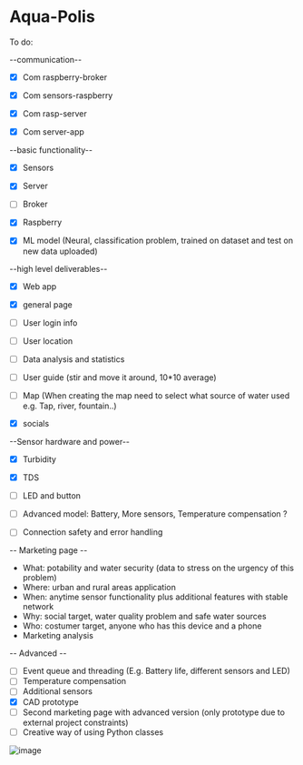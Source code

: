 # Aqua-Polis

To do:

--communication--
- [x] Com raspberry-broker
- [x] Com sensors-raspberry
- [x] Com rasp-server
- [x] Com server-app


--basic functionality--
- [x] Sensors
- [x] Server
- [ ] Broker
- [x] Raspberry  
- [x] ML model (Neural, classification problem, trained on dataset and test on new data uploaded)


--high level deliverables--
- [x] Web app
- [x] general page
- [ ] User login info
- [ ] User location
- [ ] Data analysis and statistics
- [ ] User guide (stir and move it around, 10*10 average)
- [ ] Map (When creating the map need to select what source of water used e.g. Tap, river, fountain..)
- [x] socials


--Sensor hardware and power--
- [x] Turbidity
- [x] TDS
- [ ] LED and button
- [ ] Advanced model: Battery, More sensors, Temperature compensation ?
- [ ] Connection safety and error handling


-- Marketing page --
- What: potability and water security (data to stress on the urgency of this problem)
- Where: urban and rural areas application
- When: anytime sensor functionality plus additional features with stable network
- Why: social target, water quality problem and safe water sources
- Who: costumer target, anyone who has this device and a phone
- Marketing analysis

-- Advanced --
- [ ] Event queue and threading (E.g. Battery life, different sensors and LED)
- [ ] Temperature compensation
- [ ] Additional sensors
- [x] CAD prototype
- [ ] Second marketing page with advanced version (only prototype due to external project constraints)
- [ ] Creative way of using Python classes

![image](https://user-images.githubusercontent.com/59872205/155750775-1b88fc73-87a6-4835-b799-27842b31e469.png)

